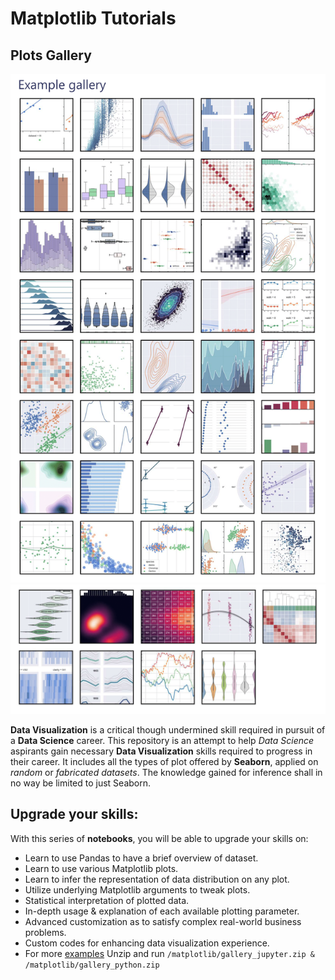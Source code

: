 # Matplotlib Tutorials

## **Plots Gallery**

![seaborn_gallery-1](../images/seaborn_gallery-1.gif?raw=true)
![seaborn_gallery-1](../images/seaborn_gallery-2.gif?raw=true)

**Data Visualization** is a critical though undermined skill required in pursuit of a **Data Science** career. This repository is an attempt to help *Data Science* aspirants gain necessary **Data Visualization** skills required to progress in their career. It includes all the types of plot offered by **Seaborn**, applied on *random* or *fabricated datasets*. The knowledge gained for inference shall in no way be limited to just Seaborn.

## Upgrade your skills:

With this series of **notebooks**, you will be able to upgrade your skills on:

- Learn to use Pandas to have a brief overview of dataset.
- Learn to use various Matplotlib plots.
- Learn to infer the representation of data distribution on any plot.
- Utilize underlying Matplotlib arguments to tweak plots.
- Statistical interpretation of plotted data.
- In-depth usage & explanation of each available plotting parameter.
- Advanced customization as to satisfy complex real-world business problems.
- Custom codes for enhancing data visualization experience.
- For more [examples](Matplotlib-Gallery.pdf) Unzip and run `/matplotlib/gallery_jupyter.zip & /matplotlib/gallery_python.zip`
